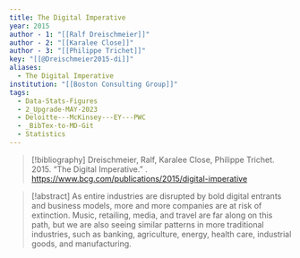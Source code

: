 ```yaml
---
title: The Digital Imperative
year: 2015
author - 1: "[[Ralf Dreischmeier]]"
author - 2: "[[Karalee Close]]"
author - 3: "[[Philippe Trichet]]"
key: "[[@Dreischmeier2015-di]]"
aliases:
  - The Digital Imperative
institution: "[[Boston Consulting Group]]"
tags:
  - Data-Stats-Figures
  - 2_Upgrade-MAY-2023
  - Deloitte---McKinsey---EY---PWC
  - _BibTex-to-MD-Git
  - Statistics
---
```


> [!bibliography]
> Dreischmeier, Ralf, Karalee Close, Philippe Trichet. 2015. “The Digital Imperative.” . https://www.bcg.com/publications/2015/digital-imperative

> [!abstract]
> As entire industries are disrupted by bold digital entrants and business models, more and more companies are at risk of extinction. Music, retailing, media, and travel are far along on this path, but we are also seeing similar patterns in more traditional industries, such as banking, agriculture, energy, health care, industrial goods, and manufacturing.